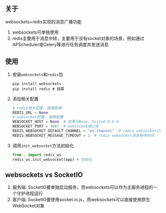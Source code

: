 ## 关于

websockets+redis实现的消息广播功能

1. websockets可单独使用
2. redis主要用于消息中转，主要用于没有socket对象的场景，例如通过APScheduler或Celery等进行任务调度并发送消息

## 使用

1. 安装`websockets`和`redis`包
   ```shell
   pip install websockets
   pip install redis # 按需
   ```
   
2. 添加相关配置
   ```python
   # redis相关配置, 按需配置
   REDIS_URL = None
   # websocket配置, 按需配置
   WEBSOCKET_HOST = None  # 如果为None, host=0.0.0.0
   WEBSOCKET_PORT = 3667  # websocket端口号
   REDIS_WEBSOCKET_DEFAULT_CHANNEL = "ws:channel"  # redis websocket订阅的默认channel
   REDIS_WEBSOCKET_MESSAGE_TIMEOUT = 1  # redis websocket消息等待时间
   ```
3. 调用`init_websocket`方法初始化
   ```python
   from . import redis_ws
   redis_ws.init_websocket(app) # 初始化
   ```

## websockets vs SocketIO

1. 服务端: SocketIO要单独启动服务，而websockets可以作为主服务进程的一个守护进程运行
2. 客户端: SocketIO要使用socket.io.js，而websockets可以直接使用原生WebSocket对象
